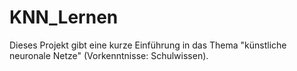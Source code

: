 # KNN_Lernen

Dieses Projekt gibt eine kurze Einführung in das Thema "künstliche neuronale Netze" (Vorkenntnisse: Schulwissen).

